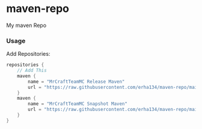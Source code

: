 # maven-repo
My maven Repo

### Usage

Add Repositories:
```gradle
repositories {
    // Add This
    maven {
        name = "MrCraftTeamMC Release Maven"
        url = "https://raw.githubusercontent.com/erha134/maven-repo/main/releases/"
    }
    maven {
        name = "MrCraftTeamMC Snapshot Maven"
        url = "https://raw.githubusercontent.com/erha134/maven-repo/main/snapshot/"
    }
}
```
